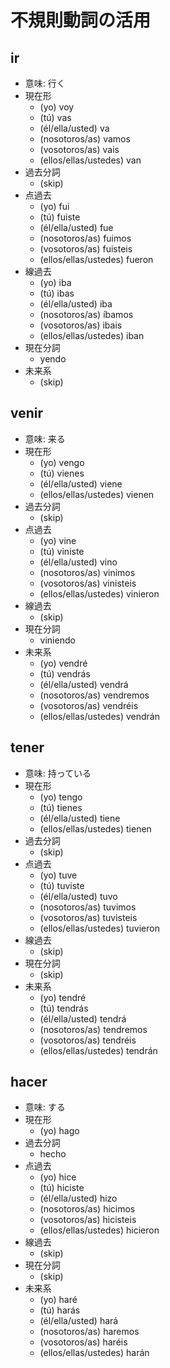 # 不規則動詞の活用
## ir
- 意味: 行く
- 現在形
  - (yo) voy
  - (tú) vas
  - (él/ella/usted) va
  - (nosotoros/as) vamos
  - (vosotoros/as) vais
  - (ellos/ellas/ustedes) van
- 過去分詞
  - (skip)
- 点過去
  - (yo) fui
  - (tú) fuiste
  - (él/ella/usted) fue
  - (nosotoros/as) fuimos
  - (vosotoros/as) fuisteis
  - (ellos/ellas/ustedes) fueron
- 線過去
  - (yo) iba
  - (tú) ibas
  - (él/ella/usted) iba
  - (nosotoros/as) íbamos
  - (vosotoros/as) ibais
  - (ellos/ellas/ustedes) iban
- 現在分詞
  - yendo
- 未来系
  - (skip)
## venir
- 意味: 来る
- 現在形
  - (yo) vengo
  - (tú) vienes
  - (él/ella/usted) viene
  - (ellos/ellas/ustedes) vienen
- 過去分詞
  - (skip)
- 点過去
  - (yo) vine
  - (tú) viniste
  - (él/ella/usted) vino
  - (nosotoros/as) vinimos
  - (vosotoros/as) vinisteis
  - (ellos/ellas/ustedes) vinieron
- 線過去
  - (skip)
- 現在分詞
  - viniendo
- 未来系
  - (yo) vendré
  - (tú) vendrás
  - (él/ella/usted) vendrá
  - (nosotoros/as) vendremos
  - (vosotoros/as) vendréis
  - (ellos/ellas/ustedes) vendrán
## tener
- 意味: 持っている
- 現在形
  - (yo) tengo
  - (tú) tienes
  - (él/ella/usted) tiene
  - (ellos/ellas/ustedes) tienen
- 過去分詞
  - (skip)
- 点過去
  - (yo) tuve
  - (tú) tuviste
  - (él/ella/usted) tuvo
  - (nosotoros/as) tuvimos
  - (vosotoros/as) tuvisteis
  - (ellos/ellas/ustedes) tuvieron
- 線過去
  - (skip)
- 現在分詞
  - (skip)
- 未来系
  - (yo) tendré
  - (tú) tendrás
  - (él/ella/usted) tendrá
  - (nosotoros/as) tendremos
  - (vosotoros/as) tendréis
  - (ellos/ellas/ustedes) tendrán
## hacer
- 意味: する
- 現在形
  - (yo) hago
- 過去分詞
  - hecho
- 点過去
  - (yo) hice
  - (tú) hiciste
  - (él/ella/usted) hizo
  - (nosotoros/as) hicimos
  - (vosotoros/as) hicisteis
  - (ellos/ellas/ustedes) hicieron
- 線過去
  - (skip)
- 現在分詞
  - (skip)
- 未来系
  - (yo) haré
  - (tú) harás
  - (él/ella/usted) hará
  - (nosotoros/as) haremos
  - (vosotoros/as) haréis
  - (ellos/ellas/ustedes) harán
